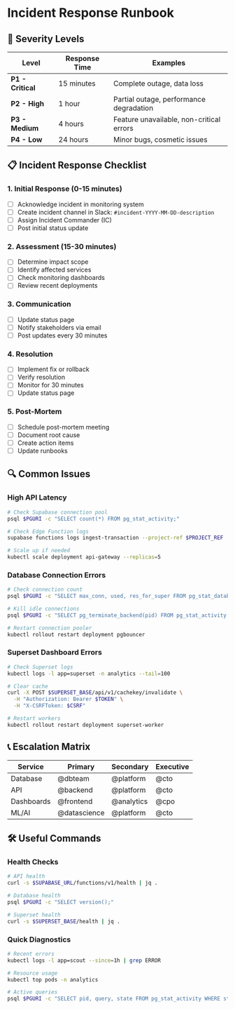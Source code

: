 # Incident Response Runbook

## 🚨 Severity Levels

| Level | Response Time | Examples |
|-------|--------------|----------|
| **P1 - Critical** | 15 minutes | Complete outage, data loss |
| **P2 - High** | 1 hour | Partial outage, performance degradation |
| **P3 - Medium** | 4 hours | Feature unavailable, non-critical errors |
| **P4 - Low** | 24 hours | Minor bugs, cosmetic issues |

## 📋 Incident Response Checklist

### 1. Initial Response (0-15 minutes)
- [ ] Acknowledge incident in monitoring system
- [ ] Create incident channel in Slack: `#incident-YYYY-MM-DD-description`
- [ ] Assign Incident Commander (IC)
- [ ] Post initial status update

### 2. Assessment (15-30 minutes)
- [ ] Determine impact scope
- [ ] Identify affected services
- [ ] Check monitoring dashboards
- [ ] Review recent deployments

### 3. Communication
- [ ] Update status page
- [ ] Notify stakeholders via email
- [ ] Post updates every 30 minutes

### 4. Resolution
- [ ] Implement fix or rollback
- [ ] Verify resolution
- [ ] Monitor for 30 minutes
- [ ] Update status page

### 5. Post-Mortem
- [ ] Schedule post-mortem meeting
- [ ] Document root cause
- [ ] Create action items
- [ ] Update runbooks

## 🔍 Common Issues

### High API Latency
```bash
# Check Supabase connection pool
psql $PGURI -c "SELECT count(*) FROM pg_stat_activity;"

# Check Edge Function logs
supabase functions logs ingest-transaction --project-ref $PROJECT_REF

# Scale up if needed
kubectl scale deployment api-gateway --replicas=5
```

### Database Connection Errors
```bash
# Check connection count
psql $PGURI -c "SELECT max_conn, used, res_for_super FROM pg_stat_database_conflicts;"

# Kill idle connections
psql $PGURI -c "SELECT pg_terminate_backend(pid) FROM pg_stat_activity WHERE state = 'idle' AND state_change < NOW() - INTERVAL '10 minutes';"

# Restart connection pooler
kubectl rollout restart deployment pgbouncer
```

### Superset Dashboard Errors
```bash
# Check Superset logs
kubectl logs -l app=superset -n analytics --tail=100

# Clear cache
curl -X POST $SUPERSET_BASE/api/v1/cachekey/invalidate \
  -H "Authorization: Bearer $TOKEN" \
  -H "X-CSRFToken: $CSRF"

# Restart workers
kubectl rollout restart deployment superset-worker
```

## 📞 Escalation Matrix

| Service | Primary | Secondary | Executive |
|---------|---------|-----------|-----------|
| Database | @dbteam | @platform | @cto |
| API | @backend | @platform | @cto |
| Dashboards | @frontend | @analytics | @cpo |
| ML/AI | @datascience | @platform | @cto |

## 🛠️ Useful Commands

### Health Checks
```bash
# API health
curl -s $SUPABASE_URL/functions/v1/health | jq .

# Database health
psql $PGURI -c "SELECT version();"

# Superset health
curl -s $SUPERSET_BASE/health | jq .
```

### Quick Diagnostics
```bash
# Recent errors
kubectl logs -l app=scout --since=1h | grep ERROR

# Resource usage
kubectl top pods -n analytics

# Active queries
psql $PGURI -c "SELECT pid, query, state FROM pg_stat_activity WHERE state != 'idle';"
```
